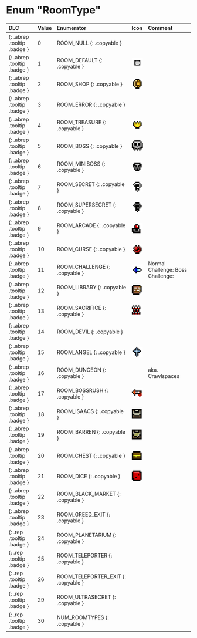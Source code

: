 # Enum "RoomType"
|DLC|Value|Enumerator|Icon|Comment|
|:--|:--|:--|:--|:--|
|[ ](#){: .abrep .tooltip .badge }|0 |ROOM_NULL {: .copyable } | |  | 
|[ ](#){: .abrep .tooltip .badge }|1 |ROOM_DEFAULT {: .copyable } | ![img](../images/roomshapes/1.png) |  | 
|[ ](#){: .abrep .tooltip .badge }|2 |ROOM_SHOP {: .copyable } | ![img](../images/roomtypes/2.png) |  | 
|[ ](#){: .abrep .tooltip .badge }|3 |ROOM_ERROR {: .copyable } |  |  | 
|[ ](#){: .abrep .tooltip .badge }|4 |ROOM_TREASURE {: .copyable } | ![img](../images/roomtypes/4.png) |  | 
|[ ](#){: .abrep .tooltip .badge }|5 |ROOM_BOSS {: .copyable } | ![img](../images/roomtypes/5.png) |  | 
|[ ](#){: .abrep .tooltip .badge }|6 |ROOM_MINIBOSS {: .copyable } | ![img](../images/roomtypes/6.png) |  | 
|[ ](#){: .abrep .tooltip .badge }|7 |ROOM_SECRET {: .copyable } | ![img](../images/roomtypes/7.png) |  | 
|[ ](#){: .abrep .tooltip .badge }|8 |ROOM_SUPERSECRET {: .copyable } | ![img](../images/roomtypes/8.png) |  | 
|[ ](#){: .abrep .tooltip .badge }|9 |ROOM_ARCADE {: .copyable } | ![img](../images/roomtypes/9.png) |  | 
|[ ](#){: .abrep .tooltip .badge }|10 |ROOM_CURSE {: .copyable } | ![img](../images/roomtypes/10.png) |  | 
|[ ](#){: .abrep .tooltip .badge }|11 |ROOM_CHALLENGE {: .copyable } | ![img](../images/roomtypes/11.png) | Normal Challenge: Boss Challenge: | 
|[ ](#){: .abrep .tooltip .badge }|12 |ROOM_LIBRARY {: .copyable } | ![img](../images/roomtypes/12.png) |  | 
|[ ](#){: .abrep .tooltip .badge }|13 |ROOM_SACRIFICE {: .copyable } | ![img](../images/roomtypes/13.png) |  | 
|[ ](#){: .abrep .tooltip .badge }|14 |ROOM_DEVIL {: .copyable } |  |  | 
|[ ](#){: .abrep .tooltip .badge }|15 |ROOM_ANGEL {: .copyable } | ![img](../images/roomtypes/15.png) |  | 
|[ ](#){: .abrep .tooltip .badge }|16 |ROOM_DUNGEON {: .copyable } |  | aka. Crawlspaces | 
|[ ](#){: .abrep .tooltip .badge }|17 |ROOM_BOSSRUSH {: .copyable } | ![img](../images/roomtypes/17.png) |  | 
|[ ](#){: .abrep .tooltip .badge }|18 |ROOM_ISAACS {: .copyable } | ![img](../images/roomtypes/18.png) |  | 
|[ ](#){: .abrep .tooltip .badge }|19 |ROOM_BARREN {: .copyable } | ![img](../images/roomtypes/19.png) |  | 
|[ ](#){: .abrep .tooltip .badge }|20 |ROOM_CHEST {: .copyable } | ![img](../images/roomtypes/20.png) |  | 
|[ ](#){: .abrep .tooltip .badge }|21 |ROOM_DICE {: .copyable } | ![img](../images/roomtypes/21.png) |  | 
|[ ](#){: .abrep .tooltip .badge }|22 |ROOM_BLACK_MARKET {: .copyable } |  |  | 
|[ ](#){: .abrep .tooltip .badge }|23 |ROOM_GREED_EXIT {: .copyable } |  |  | 
|[ ](#){: .rep .tooltip .badge }|24 |ROOM_PLANETARIUM {: .copyable } |  |  | 
|[ ](#){: .rep .tooltip .badge }|25 |ROOM_TELEPORTER {: .copyable } |  |  | 
|[ ](#){: .rep .tooltip .badge }|26 |ROOM_TELEPORTER_EXIT {: .copyable } |  |  | 
|[ ](#){: .rep .tooltip .badge }|29 |ROOM_ULTRASECRET {: .copyable } |  |  | 
|[ ](#){: .rep .tooltip .badge }|30 |NUM_ROOMTYPES {: .copyable } |  |  | 